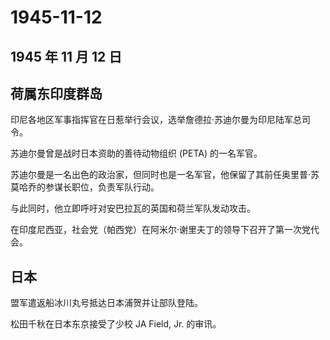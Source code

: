 # 1945-11-12

## 1945 年 11 月 12 日

## 荷属东印度群岛

印尼各地区军事指挥官在日惹举行会议，选举詹德拉·苏迪尔曼为印尼陆军总司令。

苏迪尔曼曾是战时日本资助的善待动物组织 (PETA) 的一名军官。

苏迪尔曼是一名出色的政治家，但同时也是一名军官，他保留了其前任奥里普·苏莫哈乔的参谋长职位，负责军队行动。

与此同时，他立即呼吁对安巴拉瓦的英国和荷兰军队发动攻击。

在印度尼西亚，社会党（帕西党）在阿米尔·谢里夫丁的领导下召开了第一次党代会。

## 日本

盟军遣返船冰川丸号抵达日本浦贺并让部队登陆。

松田千秋在日本东京接受了少校 JA Field, Jr. 的审讯。

